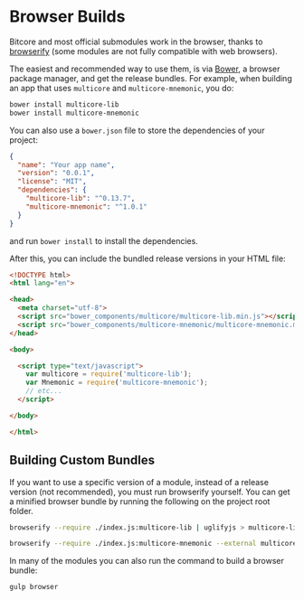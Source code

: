 # Browser Builds

Bitcore and most official submodules work in the browser, thanks to [browserify](http://browserify.org/) (some modules are not fully compatible with web browsers).

The easiest and recommended way to use them, is via [Bower](http://bower.io/), a browser package manager, and get the release bundles. For example, when building an app that uses `multicore` and `multicore-mnemonic`, you do:

```sh
bower install multicore-lib
bower install multicore-mnemonic
```

You can also use a `bower.json` file to store the dependencies of your project:

```json
{
  "name": "Your app name",
  "version": "0.0.1",
  "license": "MIT",
  "dependencies": {
    "multicore-lib": "^0.13.7",
    "multicore-mnemonic": "^1.0.1"
  }
}
```

and run `bower install` to install the dependencies.

After this, you can include the bundled release versions in your HTML file:

```html
<!DOCTYPE html>
<html lang="en">

<head>
  <meta charset="utf-8">
  <script src="bower_components/multicore/multicore-lib.min.js"></script>
  <script src="bower_components/multicore-mnemonic/multicore-mnemonic.min.js"></script>
</head>

<body>

  <script type="text/javascript">
    var multicore = require('multicore-lib');
    var Mnemonic = require('multicore-mnemonic');
    // etc...
  </script>

</body>

</html>
```

## Building Custom Bundles

If you want to use a specific version of a module, instead of a release version (not recommended), you must run browserify yourself.  You can get a minified browser bundle by running the following on the project root folder.

```sh
browserify --require ./index.js:multicore-lib | uglifyjs > multicore-lib.min.js
```

```sh
browserify --require ./index.js:multicore-mnemonic --external multicore-lib | uglifyjs > multicore-mnemonic.min.js
```

In many of the modules you can also run the command to build a browser bundle:

```sh
gulp browser
```
